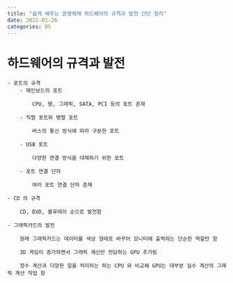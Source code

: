 ```yaml
---
title: "쉽게 배우는 운영체제 하드웨어의 규격과 발전 간단 정리"
date: 2022-01-26
categories: OS
---
```


# 하드웨어의 규격과 발전

    - 포트의 규격
        - 메인보드의 포트

            CPU, 램, 그래픽, SATA, PCI 등의 포트 존재

        - 직렬 포트와 병렬 포트

            버스의 통신 방식에 따라 구분한 포트

        - USB 포트

            다양한 연결 방식을 대체하기 위한 포트

        - 포트 연결 단자

            여러 포트 연결 단자 존재

    - CD 의 규격

        CD, DVD, 블루레이 순으로 발전함

    - 그래픽카드의 발전

        원래 그래픽카드는 데이터를 색상 형태로 바꾸어 모니터에 출력하는 단순한 역할만 함

        3D 게임이 증가하면서 그래픽 계산만 전담하는 GPU 추가됨

        정수 계산과 다양한 일을 처리하는 하는 CPU 와 비교해 GPU는 대부분 실수 계산의 그래픽 계산 작업 함
